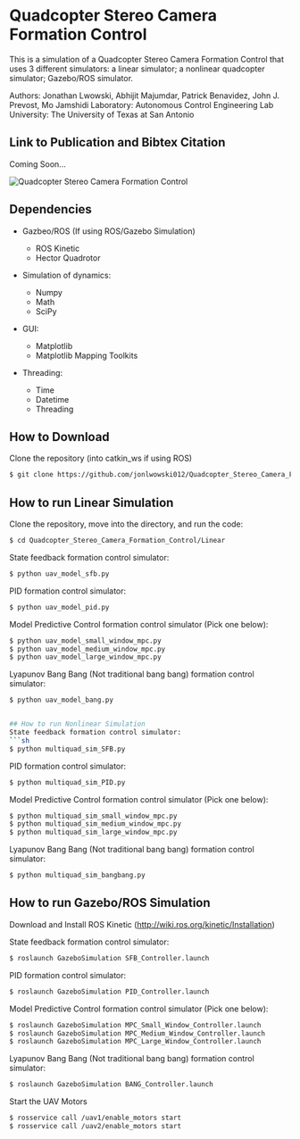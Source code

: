 # Quadcopter Stereo Camera Formation Control
This is a simulation of a Quadcopter Stereo Camera Formation Control that uses 3 different simulators: a linear simulator; a nonlinear quadcopter simulator; Gazebo/ROS simulator. 

Authors: Jonathan Lwowski, Abhijit Majumdar, Patrick Benavidez, John J. Prevost, Mo Jamshidi
Laboratory: Autonomous Control Engineering Lab
University: The University of Texas at San Antonio

## Link to Publication and Bibtex Citation
Coming Soon...

![Quadcopter Stereo Camera Formation Control](/formctrl.gif?raw=true "formctrl")

## Dependencies
- Gazbeo/ROS (If using ROS/Gazebo Simulation)
    - ROS Kinetic
    - Hector Quadrotor

- Simulation of dynamics:
    - Numpy
    - Math
    - SciPy
- GUI:
    - Matplotlib
    - Matplotlib Mapping Toolkits
- Threading:
    - Time
    - Datetime
    - Threading

## How to Download 
Clone the repository (into catkin_ws if using ROS)
```sh
$ git clone https://github.com/jonlwowski012/Quadcopter_Stereo_Camera_Formation_Control.git
```
## How to run Linear Simulation
Clone the repository, move into the directory, and run the code:
```sh
$ cd Quadcopter_Stereo_Camera_Formation_Control/Linear
```
State feedback formation control simulator:
```sh
$ python uav_model_sfb.py
```
PID formation control simulator:
```sh
$ python uav_model_pid.py
```
Model Predictive Control formation control simulator (Pick one below):
```sh
$ python uav_model_small_window_mpc.py
$ python uav_model_medium_window_mpc.py
$ python uav_model_large_window_mpc.py
```
Lyapunov Bang Bang (Not traditional bang bang) formation control simulator:
```sh
$ python uav_model_bang.py


## How to run Nonlinear Simulation
State feedback formation control simulator:
```sh
$ python multiquad_sim_SFB.py
```
PID formation control simulator:
```sh
$ python multiquad_sim_PID.py
```
Model Predictive Control formation control simulator (Pick one below):
```sh
$ python multiquad_sim_small_window_mpc.py
$ python multiquad_sim_medium_window_mpc.py
$ python multiquad_sim_large_window_mpc.py
```
Lyapunov Bang Bang (Not traditional bang bang) formation control simulator:
```sh
$ python multiquad_sim_bangbang.py
```

## How to run Gazebo/ROS Simulation
Download and Install ROS Kinetic (http://wiki.ros.org/kinetic/Installation)

State feedback formation control simulator:
```sh
$ roslaunch GazeboSimulation SFB_Controller.launch 
```
PID formation control simulator:
```sh
$ roslaunch GazeboSimulation PID_Controller.launch 
```
Model Predictive Control formation control simulator (Pick one below):
```sh
$ roslaunch GazeboSimulation MPC_Small_Window_Controller.launch 
$ roslaunch GazeboSimulation MPC_Medium_Window_Controller.launch 
$ roslaunch GazeboSimulation MPC_Large_Window_Controller.launch 
```
Lyapunov Bang Bang (Not traditional bang bang) formation control simulator:
```sh
$ roslaunch GazeboSimulation BANG_Controller.launch 
```

Start the UAV Motors
```sh
$ rosservice call /uav1/enable_motors start
$ rosservice call /uav2/enable_motors start
```


